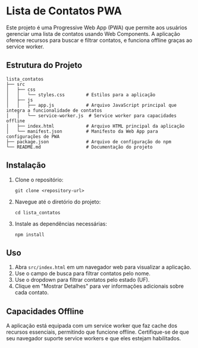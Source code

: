 # Lista de Contatos PWA

Este projeto é uma Progressive Web App (PWA) que permite aos usuários gerenciar uma lista de contatos usando Web Components. A aplicação oferece recursos para buscar e filtrar contatos, e funciona offline graças ao service worker.

## Estrutura do Projeto

```
lista_contatos
├── src
│   ├── css
│   │   └── styles.css        # Estilos para a aplicação
│   ├── js
│   │   ├── app.js            # Arquivo JavaScript principal que integra a funcionalidade de contatos
│   │   └── service-worker.js  # Service worker para capacidades offline
│   ├── index.html            # Arquivo HTML principal da aplicação
│   └── manifest.json         # Manifesto da Web App para configurações de PWA
├── package.json              # Arquivo de configuração do npm
└── README.md                 # Documentação do projeto
```

## Instalação

1. Clone o repositório:
   ```
   git clone <repository-url>
   ```

2. Navegue até o diretório do projeto:
   ```
   cd lista_contatos
   ```

3. Instale as dependências necessárias:
   ```
   npm install
   ```

## Uso

1. Abra `src/index.html` em um navegador web para visualizar a aplicação.
2. Use o campo de busca para filtrar contatos pelo nome.
3. Use o dropdown para filtrar contatos pelo estado (UF).
4. Clique em "Mostrar Detalhes" para ver informações adicionais sobre cada contato.

## Capacidades Offline

A aplicação está equipada com um service worker que faz cache dos recursos essenciais, permitindo que funcione offline. Certifique-se de que seu navegador suporte service workers e que eles estejam habilitados.